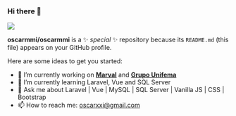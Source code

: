 ### Hi there 👋

![](https://komarev.com/ghpvc/?username=oscarmmi&color=brightgreen)

**oscarmmi/oscarmmi** is a ✨ _special_ ✨ repository because its `README.md` (this file) appears on your GitHub profile.

Here are some ideas to get you started:

- 🔭 I’m currently working on **[Marval](https://marval.com.co/)** and **[Grupo Unifema](https://grupounifema.com/)**
- 🌱 I’m currently learning Laravel, Vue and SQL Server
- 💬 Ask me about Laravel | Vue | MySQL | SQL Server | Vanilla JS | CSS | Bootstrap
- 📫 How to reach me: [oscarxxi@gmail.com](mailto:oscarxxi@gmail.com)

<!--
- 👯 I’m looking to collaborate on ...
- 🤔 I’m looking for help with ...
- 💬 Ask me about ...
- 📫 How to reach me: ...
- 😄 Pronouns: ...
- ⚡ Fun fact: ...
-->

